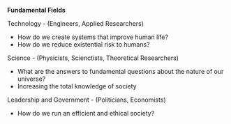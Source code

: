 **Fundamental Fields**
 
 Technology - (Engineers, Applied Researchers)
  - How do we create systems that improve human life?
  - How do we reduce existential risk to humans?
 
 Science - (Physicists, Scienctists, Theoretical Researchers)
  - What are the answers to fundamental questions about the nature of our universe?
  - Increasing the total knowledge of society
 
 Leadership and Government - (Politicians, Economists)
  - How do we run an efficient and ethical society?

